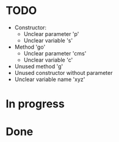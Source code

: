# TODO
- Constructor:
  - Unclear parameter 'p'
  - Unclear variable 's'
- Method 'go'
  - Unclear parameter 'cms'
  - Unclear variable 'c'
- Unused method 'g'
- Unused constructor without parameter
- Unclear variable name 'xyz'

# In progress

# Done